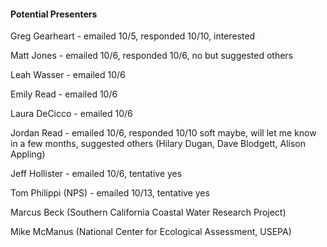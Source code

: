 #### Potential Presenters

Greg Gearheart - emailed 10/5, responded 10/10, interested

Matt Jones - emailed 10/6, responded 10/6, no but suggested others

Leah Wasser - emailed 10/6

Emily Read - emailed 10/6

Laura DeCicco - emailed 10/6

Jordan Read - emailed 10/6, responded 10/10 soft maybe, will let me know in a few months, suggested others (Hilary Dugan, Dave Blodgett, Alison Appling)

Jeff Hollister - emailed 10/6, tentative yes

Tom Philippi (NPS) - emailed 10/13, tentative yes

Marcus Beck (Southern California Coastal Water Research Project)

Mike McManus (National Center for Ecological Assessment, USEPA)
